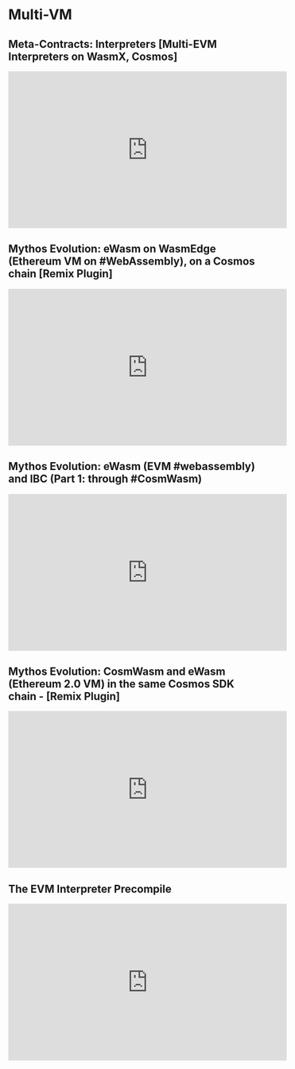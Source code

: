 
# Multi-VM

## Meta-Contracts: Interpreters [Multi-EVM Interpreters on WasmX, Cosmos]

<iframe width="560" height="315" src="https://www.youtube.com/embed/bwDYRx7x0o0?si=owWTehgyPK4HFkJX" title="YouTube video player" frameborder="0" allow="accelerometer; autoplay; clipboard-write; encrypted-media; gyroscope; picture-in-picture; web-share" referrerpolicy="strict-origin-when-cross-origin" allowfullscreen></iframe>

## Mythos Evolution: eWasm on WasmEdge (Ethereum VM on #WebAssembly), on a Cosmos chain [Remix Plugin]

<iframe width="560" height="315" src="https://www.youtube.com/embed/NAkOaNoJN_U?si=nbw645URvTa37zWb" title="YouTube video player" frameborder="0" allow="accelerometer; autoplay; clipboard-write; encrypted-media; gyroscope; picture-in-picture; web-share" referrerpolicy="strict-origin-when-cross-origin" allowfullscreen></iframe>

## Mythos Evolution: eWasm (EVM #webassembly) and IBC (Part 1: through #CosmWasm)

<iframe width="560" height="315" src="https://www.youtube.com/embed/05f47Lw064Q?si=Qhb2TxuZWzZMzH7W" title="YouTube video player" frameborder="0" allow="accelerometer; autoplay; clipboard-write; encrypted-media; gyroscope; picture-in-picture; web-share" referrerpolicy="strict-origin-when-cross-origin" allowfullscreen></iframe>

## Mythos Evolution: CosmWasm and eWasm (Ethereum 2.0 VM) in the same Cosmos SDK chain - [Remix Plugin]

<iframe width="560" height="315" src="https://www.youtube.com/embed/A7FS76oPje4?si=ThWwwhyzmis8RYn0" title="YouTube video player" frameborder="0" allow="accelerometer; autoplay; clipboard-write; encrypted-media; gyroscope; picture-in-picture; web-share" referrerpolicy="strict-origin-when-cross-origin" allowfullscreen></iframe>

## The EVM Interpreter Precompile

<iframe width="560" height="315" src="https://www.youtube.com/embed/WX-i5qyJpMk?si=ad0bOHR7D785hYo_" title="YouTube video player" frameborder="0" allow="accelerometer; autoplay; clipboard-write; encrypted-media; gyroscope; picture-in-picture; web-share" referrerpolicy="strict-origin-when-cross-origin" allowfullscreen></iframe>

